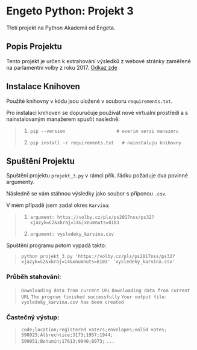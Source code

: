  # Engeto Python: Projekt 3

Třetí projekt na Python Akademií od Engeta.

## Popis Projektu

Tento projekt je určen k extrahování výsledků z webové stránky zaměřené na parlamentní volby z roku 2017. [Odkaz zde](https://volby.cz/pls/ps2017nss/ps3?xjazyk=CZ)

## Instalace Knihoven

Použité knihovny v kódu jsou uložené v souboru ``requirements.txt``.

Pro instalaci knihoven se dopuručuje používát nové virtualní prostředí a s nainstalovaným manažerem spusťit nasledně:

>1. ``pip --version                   # overim verzi manazeru``
>
>2. ``pip install -r requirements.txt   # nainstaluju knihovny``

## Spuštění Projektu

Spuštění projektu ``projekt_3.py`` v rámci přík. řádku požaduje dva povinné argumenty.

Následně se vám stáhnou výsledky jako soubor s příponou ``.csv``.

V mém případě jsem zadal okres ``Karvina``:

>1. ``argument: https://volby.cz/pls/ps2017nss/ps32?xjazyk=CZ&xkraj=14&|xnumnuts=8103``
>
>2. ``argument: vysledeky_karvina.csv``                                                

Spuštění programu potom vypadá takto:

>``python projekt_3.py 'https://volby.cz/pls/ps2017nss/ps32?xjazyk=CZ&xkraj=14&xnumnuts=8103' 'vysledeky_karvina.csv'``

### Průběh stahování:

>``Downloading data from current URL``
>``Downloading data from current URL``
>``The program finished successfully``
>``Your output file: vysledeky_karvina.csv has been created``

### Častečný výstup:

>``code;location;registered voters;envelopes;valid votes;``
>``598925;Albrechtice;3173;1957;1944;``
>``599051;Bohumín;17613;9040;8973;``
>``...``
